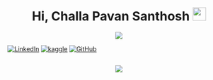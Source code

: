 <h1 align="center">Hi, Challa Pavan Santhosh  <img src="https://user-images.githubusercontent.com/39955420/147578264-bae0526c-028a-49d2-8af8-d08bb4edbd2a.gif" height="30" width="30"></h1>


<!-- Typing :Denvercoder1-->
<p align="center">
  <a href="https://github.com/DenverCoder1/readme-typing-svg"><img src="https://readme-typing-svg.herokuapp.com?font=Calluna&color=3C38F7&background=090906F2&center=true&lines=Programmer+Analyst+Trainee+in+Cognizant"></a>
</p>


    
 


[![LinkedIn](https://img.shields.io/badge/LinkedIn-0077B5?style=for-the-badge&logo=linkedin&logoColor=white)](https://www.linkedin.com/in/challa-vijaya-sai-pavan-santhosh/)
[![kaggle](https://road-to-kaggle-grandmaster.vercel.app/api/simple/vanamayaswanth)](https://www.kaggle.com/challapavansanthosh)
[![GitHub](https://img.shields.io/badge/-Github-181717?style=for-the-badge&logo=Github&logoColor=white)](https://github.com/ChallaPavanSanthosh?tab=repositories)
<!-- ![GitHub followers](https://img.shields.io/github/followers/vanamayaswanth?style=social) -->


<h2 align="center"><img src="img/Pink And Green Motivation Quote LinkedIn Banner.gif"></h2>

<!---
- 👋 Hi, I’m @ChallaPavanSanthosh
- 👀 I’m interested in ...
- 🌱 I’m currently learning ...
- 💞️ I’m looking to collaborate on ...
- 📫 How to reach me ...

ChallaPavanSanthosh/ChallaPavanSanthosh is a ✨ special ✨ repository because its `README.md` (this file) appears on your GitHub profile.
You can click the Preview link to take a look at your changes.
--->
